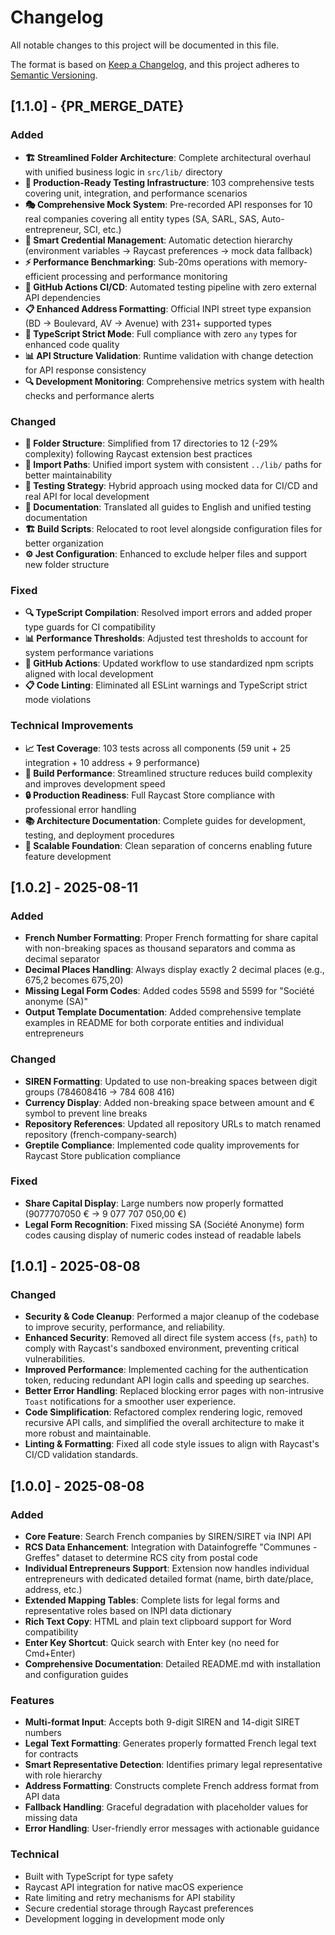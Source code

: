 # Changelog

All notable changes to this project will be documented in this file.

The format is based on [Keep a Changelog](https://keepachangelog.com/en/1.0.0/),
and this project adheres to [Semantic Versioning](https://semver.org/spec/v2.0.0.html).

## [1.1.0] - {PR_MERGE_DATE}

### Added
- **🏗️ Streamlined Folder Architecture**: Complete architectural overhaul with unified business logic in `src/lib/` directory
- **🧪 Production-Ready Testing Infrastructure**: 103 comprehensive tests covering unit, integration, and performance scenarios
- **🎭 Comprehensive Mock System**: Pre-recorded API responses for 10 real companies covering all entity types (SA, SARL, SAS, Auto-entrepreneur, SCI, etc.)
- **🔄 Smart Credential Management**: Automatic detection hierarchy (environment variables → Raycast preferences → mock data fallback)
- **⚡ Performance Benchmarking**: Sub-20ms operations with memory-efficient processing and performance monitoring
- **🚀 GitHub Actions CI/CD**: Automated testing pipeline with zero external API dependencies
- **📋 Enhanced Address Formatting**: Official INPI street type expansion (BD → Boulevard, AV → Avenue) with 231+ supported types
- **🎯 TypeScript Strict Mode**: Full compliance with zero `any` types for enhanced code quality
- **📊 API Structure Validation**: Runtime validation with change detection for API response consistency
- **🔍 Development Monitoring**: Comprehensive metrics system with health checks and performance alerts

### Changed
- **📁 Folder Structure**: Simplified from 17 directories to 12 (-29% complexity) following Raycast extension best practices
- **🔧 Import Paths**: Unified import system with consistent `../lib/` paths for better maintainability  
- **🧪 Testing Strategy**: Hybrid approach using mocked data for CI/CD and real API for local development
- **📝 Documentation**: Translated all guides to English and unified testing documentation
- **🏗️ Build Scripts**: Relocated to root level alongside configuration files for better organization
- **⚙️ Jest Configuration**: Enhanced to exclude helper files and support new folder structure

### Fixed
- **🔍 TypeScript Compilation**: Resolved import errors and added proper type guards for CI compatibility
- **📊 Performance Thresholds**: Adjusted test thresholds to account for system performance variations
- **🔗 GitHub Actions**: Updated workflow to use standardized npm scripts aligned with local development
- **📋 Code Linting**: Eliminated all ESLint warnings and TypeScript strict mode violations

### Technical Improvements
- **📈 Test Coverage**: 103 tests across all components (59 unit + 25 integration + 10 address + 9 performance)
- **🚀 Build Performance**: Streamlined structure reduces build complexity and improves development speed
- **🔒 Production Readiness**: Full Raycast Store compliance with professional error handling
- **📚 Architecture Documentation**: Complete guides for development, testing, and deployment procedures
- **🎯 Scalable Foundation**: Clean separation of concerns enabling future feature development

## [1.0.2] - 2025-08-11

### Added
- **French Number Formatting**: Proper French formatting for share capital with non-breaking spaces as thousand separators and comma as decimal separator
- **Decimal Places Handling**: Always display exactly 2 decimal places (e.g., 675,2 becomes 675,20)
- **Missing Legal Form Codes**: Added codes 5598 and 5599 for "Société anonyme (SA)"
- **Output Template Documentation**: Added comprehensive template examples in README for both corporate entities and individual entrepreneurs

### Changed
- **SIREN Formatting**: Updated to use non-breaking spaces between digit groups (784608416 → 784 608 416)
- **Currency Display**: Added non-breaking space between amount and € symbol to prevent line breaks
- **Repository References**: Updated all repository URLs to match renamed repository (french-company-search)
- **Greptile Compliance**: Implemented code quality improvements for Raycast Store publication compliance

### Fixed
- **Share Capital Display**: Large numbers now properly formatted (9077707050 € → 9 077 707 050,00 €)
- **Legal Form Recognition**: Fixed missing SA (Société Anonyme) form codes causing display of numeric codes instead of readable labels

## [1.0.1] - 2025-08-08

### Changed
- **Security & Code Cleanup**: Performed a major cleanup of the codebase to improve security, performance, and reliability.
- **Enhanced Security**: Removed all direct file system access (`fs`, `path`) to comply with Raycast's sandboxed environment, preventing critical vulnerabilities.
- **Improved Performance**: Implemented caching for the authentication token, reducing redundant API login calls and speeding up searches.
- **Better Error Handling**: Replaced blocking error pages with non-intrusive `Toast` notifications for a smoother user experience.
- **Code Simplification**: Refactored complex rendering logic, removed recursive API calls, and simplified the overall architecture to make it more robust and maintainable.
- **Linting & Formatting**: Fixed all code style issues to align with Raycast's CI/CD validation standards.

## [1.0.0] - 2025-08-08

### Added
- **Core Feature**: Search French companies by SIREN/SIRET via INPI API
- **RCS Data Enhancement**: Integration with Datainfogreffe "Communes - Greffes" dataset to determine RCS city from postal code
- **Individual Entrepreneurs Support**: Extension now handles individual entrepreneurs with dedicated detailed format (name, birth date/place, address, etc.)
- **Extended Mapping Tables**: Complete lists for legal forms and representative roles based on INPI data dictionary
- **Rich Text Copy**: HTML and plain text clipboard support for Word compatibility
- **Enter Key Shortcut**: Quick search with Enter key (no need for Cmd+Enter)
- **Comprehensive Documentation**: Detailed README.md with installation and configuration guides

### Features
- **Multi-format Input**: Accepts both 9-digit SIREN and 14-digit SIRET numbers
- **Legal Text Formatting**: Generates properly formatted French legal text for contracts
- **Smart Representative Detection**: Identifies primary legal representative with role hierarchy
- **Address Formatting**: Constructs complete French address format from API data
- **Fallback Handling**: Graceful degradation with placeholder values for missing data
- **Error Handling**: User-friendly error messages with actionable guidance

### Technical
- Built with TypeScript for type safety
- Raycast API integration for native macOS experience
- Rate limiting and retry mechanisms for API stability
- Secure credential storage through Raycast preferences
- Development logging in development mode only